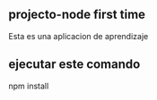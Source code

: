 


## projecto-node first time 


Esta es una aplicacion de aprendizaje 


## ejecutar este comando 

npm install
